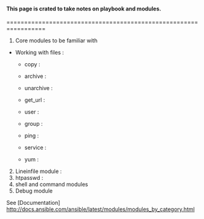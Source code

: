 #### This page is crated to take notes on playbook and modules.
=================================================================

 1. Core modules to be familiar with

  * Working with files :
      * copy      :
      * archive   :
      * unarchive :
      * get_url   :

    * user :
    * group :
    * ping :
    * service :
    * yum :

2. Lineinfile module :
3. htpasswd :
4. shell and command modules
5. Debug module

See [Documentation] <http://docs.ansible.com/ansible/latest/modules/modules_by_category.html>
